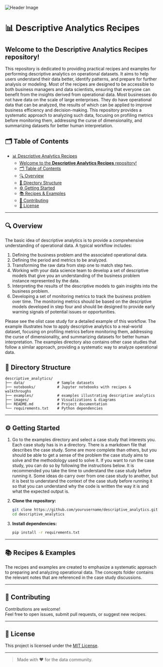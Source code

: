 ![Header Image](https://github.com/rajivsam/descriptive_analytics/blob/main/images/readme_header.png)
# 📊 Descriptive Analytics Recipes

Welcome to the **Descriptive Analytics Recipes** repository!  
---
This repository is dedicated to providing practical recipes and examples for performing descriptive analytics on operational datasets. It aims to help users understand their data better, identify patterns, and prepare for further analysis or modeling. Most of the recipes are designed to be accessible to both business managers and data scientists, ensuring that everyone can benefit from the insights derived from operational data. Most businesses do not have data on the scale of large enterprises. They do have operational data that can be analyzed, the results of which can be applied to improve business efficiency and decision-making. This repository provides a systematic approach to analyzing such data, focusing on profiling metrics before monitoring them, addressing the curse of dimensionality, and summarizing datasets for better human interpretation.


## 🗂️ Table of Contents

- [📊 Descriptive Analytics Recipes](#-descriptive-analytics-recipes)
  - [Welcome to the **Descriptive Analytics Recipes** repository!](#welcome-to-the-descriptive-analytics-recipes-repository)
  - [🗂️ Table of Contents](#️-table-of-contents)
  - [🔍 Overview](#-overview)
  - [📁 Directory Structure](#-directory-structure)
  - [⚙️ Getting Started](#️-getting-started)
  - [📚 Recipes \& Examples](#-recipes--examples)
  - [📝 Contributing](#-contributing)
  - [📄 License](#-license)

---

## 🔍 Overview

The basic idea of descriptive analytics is to provide a comprehensive understanding of operational data. A typical workflow includes:

1. Defining the business problem and the associated operational data.
2. Defining the period and metrics to be analyzed.
3. Transforming the raw data from step one to match step two.
4. Working with your data science team to develop a set of descriptive models that give you an understanding of the business problem instance represented by the data.
5. Interpreting the results of the descriptive models to gain insights into the business problem.
6. Developing a set of monitoring metrics to track the business problem over time. The monitoring metrics should be based on the descriptive models developed in step four and should be designed to provide early warning signals of potential issues or opportunities.

Please see the olist case study for a detailed example of this workflow. The example illustrates how to apply descriptive analytics to a real-world dataset, focusing on profiling metrics before monitoring them, addressing the curse of dimensionality, and summarizing datasets for better human interpretation. The examples directory also contains other case studies that follow a similar approach, providing a systematic way to analyze operational data.
## 📁 Directory Structure

```
descriptive_analytics/
├── data/               # Sample datasets
├── notebooks/          # Jupyter notebooks with recipes & walkthroughs
├── examples/           # examples illustrating descriptive analytics
├── images/             # Visualizations & diagrams
├── README.md           # Project documentation
└── requirements.txt    # Python dependencies
```

---

## ⚙️ Getting Started

1. Go to the examples directory and select a case study that interests you. Each case study has is in a directory. There is a markdown file that describes the case study. Some are more complete than others, but you should be able to get a sense of the problem the case study aims to solve and the methodology used to solve it.  If you want to run the case study, you can do so by following the instructions below. It is recommended you take the time to understand the case study before running it. Some ideas do carry over from one case study to another, but it is best to understand the context of the case study before running it so that you can understand why the code is written the way it is and what the expected output is.

2. **Clone the repository:**
     ```bash
     git clone https://github.com/yourusername/descriptive_analytics.git
     cd descriptive_analytics
     ```

3. **Install dependencies:**
     ```bash
     pip install -r requirements.txt
     ```


---

## 📚 Recipes & Examples
The recipes and examples are created to emphasize a systematic approach to preparing and analyzing operational data. The concepts folder contains the relevant notes that are referenced in the case study discussions.

---

## 📝 Contributing

Contributions are welcome!  
Feel free to open issues, submit pull requests, or suggest new recipes.

---

## 📄 License

This project is licensed under the [MIT License](LICENSE).

---

> Made with ❤️ for the data community.
